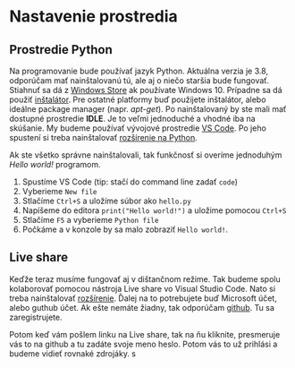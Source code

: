 # Nastavenie prostredia

## Prostredie Python

Na programovanie bude používať jazyk Python. Aktuálna verzia je 3.8, odporúčam mať nainštalovanú tú, ale aj o niečo staršia bude fungovať. Stiahnuť sa dá z [Windows Store](https://www.microsoft.com/en-us/p/python-38/9mssztt1n39l) ak používate Windows 10. Prípadne sa dá použiť [inštalátor](https://www.python.org/downloads/). Pre ostatné platformy buď použijete inštalátor, alebo ideálne package manager (napr. *apt-get*). Po nainštalovaný by ste mali mať dostupné prostredie **IDLE**. Je to veľmi jednoduché a vhodné iba na skúšanie. My budeme používať vývojové prostredie [VS Code](https://code.visualstudio.com/Download). Po jeho spustení si treba nainštalovať [rozšírenie na Python](https://marketplace.visualstudio.com/items?itemName=ms-python.python). 

Ak ste všetko správne nainštalovali, tak funkčnosť si overíme jednoduhým *Hello world!* programom.

1. Spustíme VS Code (tip: stačí do command line zadať `code`)
2. Vyberieme `New file`
3. Stlačíme `Ctrl+S` a uložíme súbor ako `hello.py`
4. Napíšeme do editora `print("Hello world!")` a uložime pomocou `Ctrl+S`
5. Stlačíme `F5` a vyberieme `Python file`
6. Počkáme a v konzole by sa malo zobraziť `Hello world!`. 

## Live share

Keďže teraz musíme fungovať aj v dištančnom režime. Tak budeme spolu kolaborovať pomocou nástroja Live share vo Visual Studio Code. Nato si treba nainštalovať [rozšírenie](https://marketplace.visualstudio.com/items?itemName=MS-vsliveshare.vsliveshare). Ďalej na to potrebujete buď Microsoft účet, alebo guthub účet. Ak ešte nemáte žiadny, tak odporúčam [github](https://github.com/join). Tu sa zaregistrujete.

Potom keď vám pošlem linku na Live share, tak na ňu kliknite, presmeruje vás to na github a tu zadáte svoje meno heslo. Potom vás to už prihlási a budeme vidieť rovnaké zdrojáky. s